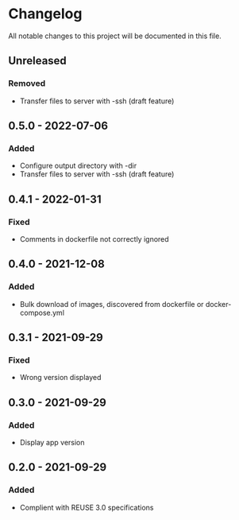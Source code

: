 <!--
SPDX-FileCopyrightText: 2021 Eric Neidhardt
SPDX-License-Identifier: CC-BY-4.0
-->
<!-- markdownlint-disable MD022 MD032 MD024-->
# Changelog

All notable changes to this project will be documented in this file.

## Unreleased
### Removed
* Transfer files to server with -ssh (draft feature)

## 0.5.0 - 2022-07-06
### Added
* Configure output directory with -dir
* Transfer files to server with -ssh (draft feature)

## 0.4.1 - 2022-01-31
### Fixed
* Comments in dockerfile not correctly ignored

## 0.4.0 - 2021-12-08
### Added
* Bulk download of images, discovered from dockerfile or docker-compose.yml

## 0.3.1 - 2021-09-29
### Fixed
* Wrong version displayed

## 0.3.0 - 2021-09-29
### Added
* Display app version

## 0.2.0 - 2021-09-29
### Added
* Complient with REUSE 3.0 specifications
